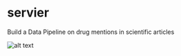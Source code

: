 # servier
Build a Data Pipeline on drug mentions in scientific articles

![alt text](https://user-images.githubusercontent.com/22119606/107688524-06d72280-6ca8-11eb-8c41-91d344101eee.jpg)
